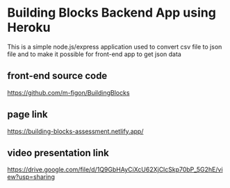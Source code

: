 # Building Blocks Backend App using Heroku
 
 This is a simple node.js/express application used to convert csv file to json file and to make it possible for front-end app to get json data

 ## front-end source code

 https://github.com/m-figon/BuildingBlocks

 ## page link

https://building-blocks-assessment.netlify.app/

## video presentation link

https://drive.google.com/file/d/1Q9GbHAyCiXcU62XjClcSkp70bP_5G2hE/view?usp=sharing